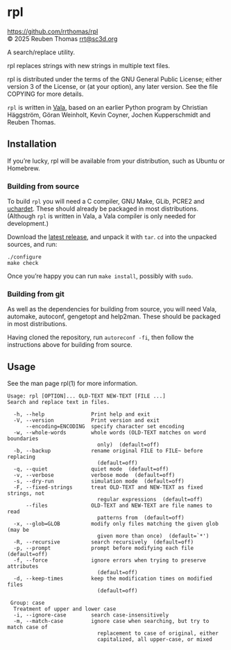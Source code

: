 # rpl

https://github.com/rrthomas/rpl  
© 2025 Reuben Thomas <rrt@sc3d.org>  

A search/replace utility.

rpl replaces strings with new strings in multiple text files.

rpl is distributed under the terms of the GNU General Public License; either
version 3 of the License, or (at your option), any later version. See the
file COPYING for more details.

`rpl` is written in [Vala](https://vala.dev), based on an earlier Python
program by Christian Häggström, Göran Weinholt, Kevin Coyner, Jochen
Kupperschmidt and Reuben Thomas.


## Installation

If you’re lucky, rpl will be available from your distribution, such as
Ubuntu or Homebrew.


### Building from source

To build `rpl` you will need a C compiler, GNU Make, GLib, PCRE2 and
[uchardet](https://www.freedesktop.org/wiki/Software/uchardet/). These
should already be packaged in most distributions. (Although `rpl` is written
in Vala, a Vala compiler is only needed for development.)

Download the [latest
release](https://github.com/rrthomas/rpl/releases/latest), and unpack it
with `tar`. `cd` into the unpacked sources, and run:

```
./configure
make check
```

Once you’re happy you can run `make install`, possibly with `sudo`.


### Building from git

As well as the dependencies for building from source, you will need Vala,
automake, autoconf, gengetopt and help2man. These should be packaged in most
distributions.

Having cloned the repository, run `autoreconf -fi`, then follow the
instructions above for building from source.


## Usage

See the man page rpl(1) for more information.

```
Usage: rpl [OPTION]... OLD-TEXT NEW-TEXT [FILE ...]
Search and replace text in files.

  -h, --help               Print help and exit
  -V, --version            Print version and exit
      --encoding=ENCODING  specify character set encoding
  -w, --whole-words        whole words (OLD-TEXT matches on word boundaries
                             only)  (default=off)
  -b, --backup             rename original FILE to FILE~ before replacing
                             (default=off)
  -q, --quiet              quiet mode  (default=off)
  -v, --verbose            verbose mode  (default=off)
  -s, --dry-run            simulation mode  (default=off)
  -F, --fixed-strings      treat OLD-TEXT and NEW-TEXT as fixed strings, not
                             regular expressions  (default=off)
      --files              OLD-TEXT and NEW-TEXT are file names to read
                             patterns from  (default=off)
  -x, --glob=GLOB          modify only files matching the given glob (may be
                             given more than once)  (default=`*')
  -R, --recursive          search recursively  (default=off)
  -p, --prompt             prompt before modifying each file  (default=off)
  -f, --force              ignore errors when trying to preserve attributes
                             (default=off)
  -d, --keep-times         keep the modification times on modified files
                             (default=off)

 Group: case
  Treatment of upper and lower case
  -i, --ignore-case        search case-insensitively
  -m, --match-case         ignore case when searching, but try to match case of
                             replacement to case of original, either
                             capitalized, all upper-case, or mixed
```
